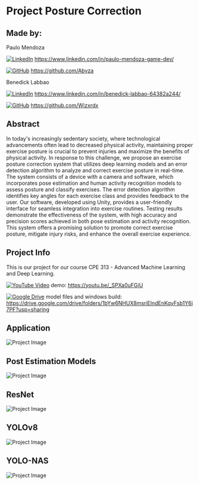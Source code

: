 # Project Posture Correction

## Made by: 

Paulo Mendoza

[![LinkedIn](https://img.shields.io/badge/LinkedIn-Profile-blue?style=flat-square&logo=linkedin)](https://www.linkedin.com/in/paulo-mendoza-game-dev/) https://www.linkedin.com/in/paulo-mendoza-game-dev/

[![GitHub](https://img.shields.io/badge/GitHub-Profile-blue?style=flat-square&logo=github)](https://github.com/Abyza) https://github.com/Abyza

Benedick Labbao

[![LinkedIn](https://img.shields.io/badge/LinkedIn-Profile-blue?style=flat-square&logo=linkedin)](https://www.linkedin.com/in/benedick-labbao-64382a244/) https://www.linkedin.com/in/benedick-labbao-64382a244/

[![GitHub](https://img.shields.io/badge/GitHub-Profile-blue?style=flat-square&logo=github)](https://github.com/Wizxrdx) https://github.com/Wizxrdx

## Abstract
In today's increasingly sedentary society, where technological advancements often lead to decreased physical activity, maintaining proper exercise posture is crucial to prevent injuries and maximize the benefits of physical activity. In response to this challenge, we propose an exercise posture correction system that utilizes deep learning models and an error detection algorithm to analyze and correct exercise posture in real-time. The system consists of a device with a camera and software, which incorporates pose estimation and human activity recognition models to assess posture and classify exercises. The error detection algorithm identifies key angles for each exercise class and provides feedback to the user. Our software, developed using Unity, provides a user-friendly interface for seamless integration into exercise routines. Testing results demonstrate the effectiveness of the system, with high accuracy and precision scores achieved in both pose estimation and activity recognition. This system offers a promising solution to promote correct exercise posture, mitigate injury risks, and enhance the overall exercise experience.

## Project Info

This is our project for our course CPE 313 - Advanced Machine Learning and Deep Learning.

[![YouTube Video](https://img.shields.io/badge/YouTube%20Video-red?style=flat-square&logo=youtube)](https://youtu.be/_SPXa0uFGiU) demo: https://youtu.be/_SPXa0uFGiU

[![Google Drive](https://img.shields.io/badge/Google%20Drive-Folder-brightgreen?style=flat-square&logo=google-drive)](https://drive.google.com/drive/folders/1bYw6NHUX8msriElndEnKqyFsb1Y6i7PF?usp=sharing) model files and windows build: https://drive.google.com/drive/folders/1bYw6NHUX8msriElndEnKqyFsb1Y6i7PF?usp=sharing


## Application
![Project Image](https://github.com/Abyza/Project_Exercise_Posture_Correction/blob/main/Research_Paper/Image_Results/output_application.png)

## Post Estimation Models

![Project Image](https://github.com/Abyza/Project_Exercise_Posture_Correction/blob/main/Research_Paper/images_main/summary/post_estimation_summary.png)

## ResNet

![Project Image](https://github.com/Abyza/Project_Exercise_Posture_Correction/blob/main/Research_Paper/Image_Results/output_ResNet.jpg)

## YOLOv8

![Project Image](https://github.com/Abyza/Project_Exercise_Posture_Correction/blob/main/Research_Paper/Image_Results/output_YOLOv8.jpg)

## YOLO-NAS

![Project Image](https://github.com/Abyza/Project_Exercise_Posture_Correction/blob/main/Research_Paper/Image_Results/output_YOLO_NAS.jpg)






